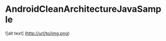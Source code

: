 # AndroidCleanArchitectureJavaSample


![alt text] ([http://url/to/img.png](https://github.com/harunkor/AndroidCleanArchitectureJavaSample/blob/master/Screenshot_20220603_104515.png?raw=true))


